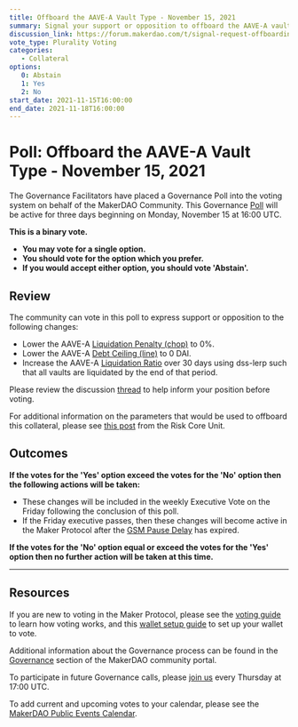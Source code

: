 ```yaml
---
title: Offboard the AAVE-A Vault Type - November 15, 2021
summary: Signal your support or opposition to offboard the AAVE-A vault type.
discussion_link: https://forum.makerdao.com/t/signal-request-offboarding-matic-comp-aave-and-bal/11184
vote_type: Plurality Voting
categories:
   - Collateral
options:
   0: Abstain
   1: Yes
   2: No
start_date: 2021-11-15T16:00:00
end_date: 2021-11-18T16:00:00
---
```

# Poll: Offboard the AAVE-A Vault Type - November 15, 2021

The Governance Facilitators have placed a Governance Poll into the voting system on behalf of the MakerDAO Community. This Governance [Poll](https://community-development.makerdao.com/en/learn/governance/on-chain-gov) will be active for three days beginning on Monday, November 15 at 16:00 UTC.

**This is a binary vote.** 
- **You may vote for a single option.** 
- **You should vote for the option which you prefer.**
- **If you would accept either option, you should vote 'Abstain'.**

## Review

The community can vote in this poll to express support or opposition to the following changes: 
* Lower the AAVE-A [Liquidation Penalty (chop)](https://makerdao.world/en/learn/governance/param-liquidation-penalty/) to 0%.
* Lower the AAVE-A [Debt Ceiling (line)](https://makerdao.world/en/learn/governance/param-debt-ceiling) to 0 DAI.
* Increase the AAVE-A [Liquidation Ratio](https://makerdao.world/en/learn/governance/param-liquidation-ratio/) over 30 days using dss-lerp such that all vaults are liquidated by the end of that period.

Please review the discussion [thread](https://forum.makerdao.com/t/signal-request-offboarding-matic-comp-aave-and-bal/11184) to help inform your position before voting.

For additional information on the parameters that would be used to offboard this collateral, please see [this post](https://forum.makerdao.com/t/proposed-offboarding-collateral-parameters-2/11548) from the Risk Core Unit.

## Outcomes

**If the votes for the 'Yes' option exceed the votes for the 'No' option then the following actions will be taken:**
* These changes will be included in the weekly Executive Vote on the Friday following the conclusion of this poll.
* If the Friday executive passes, then these changes will become active in the Maker Protocol after the [GSM Pause Delay](https://community-development.makerdao.com/en/learn/governance/param-gsm-pause-delay) has expired.

**If the votes for the 'No' option equal or exceed the votes for the 'Yes' option then no further action will be taken at this time.**

---

## Resources

If you are new to voting in the Maker Protocol, please see the [voting guide](https://community-development.makerdao.com/en/learn/governance/how-voting-works/) to learn how voting works, and this [wallet setup guide](https://community-development.makerdao.com/en/learn/governance/voting-setup/) to set up your wallet to vote.

Additional information about the Governance process can be found in the [Governance](https://community-development.makerdao.com/en/learn/governance) section of the MakerDAO community portal.

To participate in future Governance calls, please [join us](https://github.com/makerdao/community/tree/master/governance/governance-and-risk-meetings) every Thursday at 17:00 UTC.

To add current and upcoming votes to your calendar, please see the [MakerDAO Public Events Calendar](https://calendar.google.com/calendar/embed?src=makerdao.com_3efhm2ghipksegl009ktniomdk%40group.calendar.google.com&ctz=UTC&mode=week&showCalendars=0&showPrint=0).
